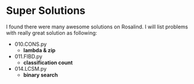 
# Super Solutions

I found there were many awesome solutions on Rosalind. I will list problems with really great solution as following:

- 010.CONS.py 
	+ **lambda & zip**
- 011.FIBD.py 
	+ **classification count**
- 014.LCSM.py 
	+ **binary search**
